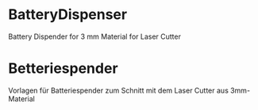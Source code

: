 # BatteryDispenser
Battery Dispender for 3 mm Material for Laser Cutter

# Betteriespender
Vorlagen für Batteriespender zum Schnitt mit dem Laser Cutter aus 3mm-Material
